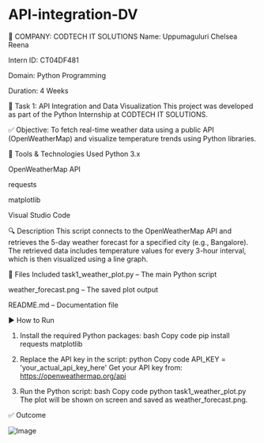 # API-integration-DV

🏢 COMPANY: CODTECH IT SOLUTIONS
Name: Uppumaguluri Chelsea Reena

Intern ID: CT04DF481

Domain: Python Programming

Duration: 4 Weeks

📌 Task 1: API Integration and Data Visualization
This project was developed as part of the Python Internship at CODTECH IT SOLUTIONS.

✅ Objective:
To fetch real-time weather data using a public API (OpenWeatherMap) and visualize temperature trends using Python libraries.

🧰 Tools & Technologies Used
Python 3.x

OpenWeatherMap API

requests

matplotlib

Visual Studio Code

🔍 Description
This script connects to the OpenWeatherMap API and retrieves the 5-day weather forecast for a specified city (e.g., Bangalore). The retrieved data includes temperature values for every 3-hour interval, which is then visualized using a line graph.

📁 Files Included
task1_weather_plot.py – The main Python script

weather_forecast.png – The saved plot output

README.md – Documentation file

▶️ How to Run
1. Install the required Python packages:
bash
Copy code
pip install requests matplotlib
2. Replace the API key in the script:
python
Copy code
API_KEY = 'your_actual_api_key_here'
Get your API key from: https://openweathermap.org/api

3. Run the Python script:
bash
Copy code
python task1_weather_plot.py
The plot will be shown on screen and saved as weather_forecast.png.



✅ Outcome

![Image](https://github.com/user-attachments/assets/9e446141-829c-4229-a861-9b1bd33673b0)
